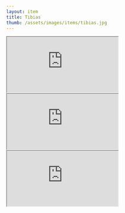 ```yaml
---
layout: item
title: Tibias
thumb: /assets/images/items/tibias.jpg
---
```

<iframe onload="" src="http://magic-items.herokuapp.com/item/embed/57"></iframe>
<iframe onload="" src="http://magic-items.herokuapp.com/item/embed/116"></iframe>
<iframe onload="" src="http://magic-items.herokuapp.com/item/embed/121"></iframe>

